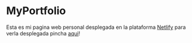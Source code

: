 # MyPortfolio
Esta es mi pagina web personal desplegada en la plataforma [Netlify](https://www.netlify.com/) para verla desplegada pincha [aqui](https://wadev.netlify.app/)!